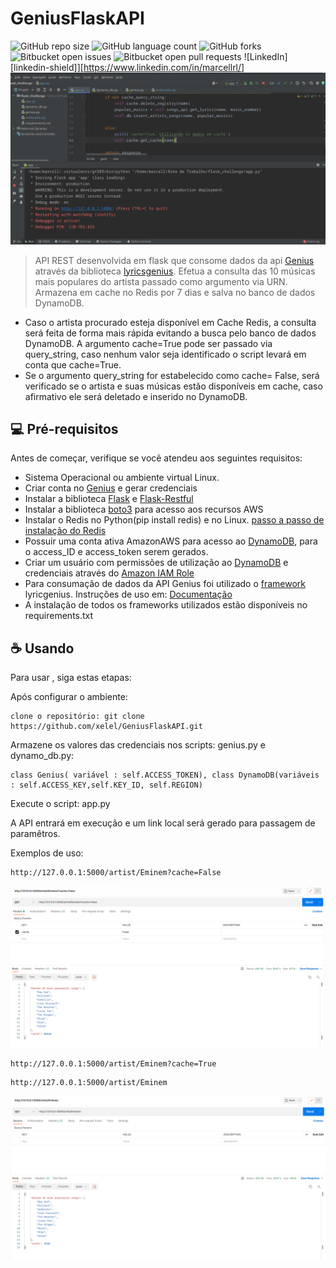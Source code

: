 
# GeniusFlaskAPI

<!---Esses são exemplos. Veja https://shields.io para outras pessoas ou para personalizar este conjunto de escudos. Você pode querer incluir dependências, status do projeto e informações de licença aqui--->

![GitHub repo size](https://img.shields.io/github/repo-size/iuricode/README-template?style=for-the-badge)
![GitHub language count](https://img.shields.io/github/languages/count/iuricode/README-template?style=for-the-badge)
![GitHub forks](https://img.shields.io/github/forks/iuricode/README-template?style=for-the-badge)
![Bitbucket open issues](https://img.shields.io/bitbucket/issues/iuricode/README-template?style=for-the-badge)
![Bitbucket open pull requests](https://img.shields.io/bitbucket/pr-raw/iuricode/README-template?style=for-the-badge)
![LinkedIn][linkedin-shield]][https://www.linkedin.com/in/marcellrl/]
<img src="app.png" alt="exemplo imagem">

> API REST desenvolvida em flask que consome dados da api [Genius](https://docs.genius.com/) através da biblioteca [lyricsgenius](https://github.com/johnwmillr/LyricsGenius). Efetua a consulta das 10 músicas mais populares do artista passado como argumento via URN. Armazena em cache no Redis por 7 dias e salva no banco de dados DynamoDB. 
* Caso o artista procurado esteja disponível em Cache Redis, a consulta será feita de forma mais rápida evitando a busca pelo banco de dados DynamoDB. A argumento cache=True pode ser passado via query_string, caso nenhum valor seja identificado o script levará em conta que cache=True.
* Se o argumento query_string for estabelecido como cache= False, será verificado se o artista e suas músicas estão disponíveis em cache, caso afirmativo ele será deletado e inserido no DynamoDB.


## 💻 Pré-requisitos

Antes de começar, verifique se você atendeu aos seguintes requisitos:
* Sistema Operacional ou ambiente virtual Linux.
* Criar conta no [Genius](https://docs.genius.com/) e gerar credenciais
* Instalar a biblioteca [Flask](https://flask.palletsprojects.com/en/2.0.x/) e [Flask-Restful](https://flask-restful.readthedocs.io/en/latest/) 
* Instalar a biblioteca [boto3](https://boto3.amazonaws.com/v1/documentation/api/latest/index.html) para acesso aos recursos AWS
* Instalar o Redis no Python(pip install redis) e no Linux. [passo a passo de instalação do Redis](https://danielcorcoranssql.wordpress.com/2019/03/19/setting-up-redis-cache-with-flask/)
* Possuir uma conta ativa AmazonAWS para acesso ao [DynamoDB](https://aws.amazon.com/pt/dynamodb/), para o access_ID e access_token serem gerados.
* Criar um usuário com permissões de utilização ao [DynamoDB](https://aws.amazon.com/pt/dynamodb/) e credenciais através do [Amazon IAM Role](https://docs.aws.amazon.com/pt_br/IAM/latest/UserGuide/id_roles.html)
* Para consumação de dados da API Genius foi utilizado o [framework](https://github.com/johnwmillr/LyricsGenius) lyricgenius. Instruções de uso em: [Documentação](https://lyricsgenius.readthedocs.io/en/master/reference/types.html#classes)
* A instalação de todos os frameworks utilizados estão disponíveis no requirements.txt 
## ☕ Usando <GeniusFlaskAPI>

Para usar <GeniusFlaskAPI>, siga estas etapas:

  Após configurar o ambiente:
```
clone o repositório: git clone https://github.com/xelel/GeniusFlaskAPI.git
```

 Armazene os valores das credenciais nos scripts: genius.py e dynamo_db.py:
```
class Genius( variável : self.ACCESS_TOKEN), class DynamoDB(variáveis : self.ACCESS_KEY,self.KEY_ID, self.REGION)
```

Execute o script: app.py
 
A API entrará em execução e um link local será gerado para passagem de paramêtros.

Exemplos de uso:
```
http://127.0.0.1:5000/artist/Eminem?cache=False
```
<img src="postman_false.png" alt="cachefalse">  

```
http://127.0.0.1:5000/artist/Eminem?cache=True
```
  
```
http://127.0.0.1:5000/artist/Eminem
```
<img src="postman.png" alt="cachetrue">  

